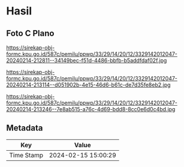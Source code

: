 # Hasil

## Foto C Plano

https://sirekap-obj-formc.kpu.go.id/587c/pemilu/ppwp/33/29/14/20/12/3329142012047-20240214-212811--34149bec-f51d-4486-bbfb-b5addfdaf02f.jpg

https://sirekap-obj-formc.kpu.go.id/587c/pemilu/ppwp/33/29/14/20/12/3329142012047-20240214-213114--d051902b-4e15-46d6-b61c-de7d35fe8eb2.jpg

https://sirekap-obj-formc.kpu.go.id/587c/pemilu/ppwp/33/29/14/20/12/3329142012047-20240214-213246--7e8ab515-a76c-4d69-bdd8-8cc0e6d0c4bd.jpg


## Metadata

| Key        | Value               |
| ---------- | ------------------- |
| Time Stamp | 2024-02-15 15:00:29 |



